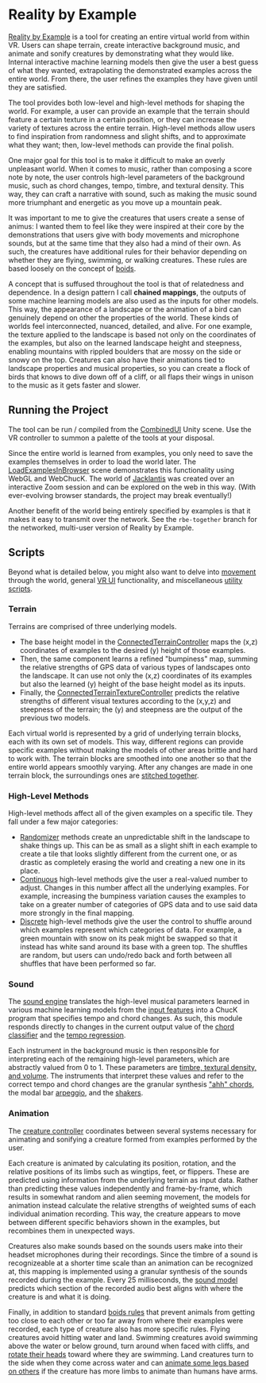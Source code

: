 # Reality by Example

[Reality by Example](https://ccrma.stanford.edu/~lja/vr/RealityByExample/) is a tool for creating an entire virtual world from within VR. 
Users can shape terrain, create interactive background music, and animate and sonify creatures by demonstrating what they would like.
Internal interactive machine learning models then give the user a best guess of what they wanted, extrapolating the demonstrated examples
across the entire world. From there, the user refines the examples they have given until they are satisfied.

The tool provides both low-level and high-level methods for shaping the world. For example, a user can provide an example that the terrain
should feature a certain texture in a certain position, or they can increase the variety of textures across the entire terrain. High-level 
methods allow users to find inspiration from randomness and slight shifts, and to approximate what they want; then, low-level methods can provide
the final polish.

One major goal for this tool is to make it difficult to make an overly unpleasant world. When it comes to music, rather than composing a score 
note by note, the user controls high-level parameters of the background music, such as chord changes, tempo, timbre, and textural density. This 
way, they can craft a narrative with sound, such as making the music sound more triumphant and energetic as you move up a mountain peak.

It was important to me to give the creatures that users create a sense of animus: I wanted them to feel like they were inspired at their 
core by the demonstrations that users give with body movements and microphone sounds, but at the same time that they also had a mind of their own. 
As such, the creatures have additional rules for their behavior depending on whether they are flying, swimming, or walking creatures. These rules are 
based loosely on the concept of [boids](https://en.wikipedia.org/wiki/Boids).

A concept that is suffused throughout the tool is that of relatedness and dependence. In a design pattern I call **chained mappings**, the outputs of 
some machine learning models are also used as the inputs for other models. This way, the appearance of a landscape or the animation of a bird can 
genuinely depend on other the properties of the world. These kinds of worlds feel interconnected, nuanced, detailed, and alive. For one example, the 
texture applied to the landscape is based not only on the coordinates of the examples, but also on the learned landscape height and steepness, enabling 
mountains with rippled boulders that are mossy on the side or snowy on the top. Creatures can also have their animations tied to landscape properties 
and musical properties, so you can create a flock of birds that knows to dive down off of a cliff, or all flaps their wings in unison to the music as 
it gets faster and slower.

## Running the Project

The tool can be run / compiled from the [CombinedUI](Assets/Scenes/CombinedUI.unity) Unity scene. Use the VR controller to summon a palette of the tools 
at your disposal. 

Since the entire world is learned from examples, you only need to save the examples themselves in order to load the world later. The 
[LoadExamplesInBrowser](Assets/Scenes/LoadExamplesInBrowser.unity) scene demonstrates this functionality using WebGL and WebChucK.
The world of [Jacklantis](https://ccrma.stanford.edu/~lja/vr/jacklantis/) was created over an interactive Zoom session and can be explored on the 
web in this way. (With ever-evolving browser standards, the project may break eventually!)

Another benefit of the world being entirely specified by examples is that it makes it easy to transmit over the network. See the `rbe-together` branch 
for the networked, multi-user version of Reality by Example.

## Scripts

Beyond what is detailed below, you might also want to delve into [movement](Assets/Scripts/Movement) through the world, 
general [VR UI](Assets/Scripts/VUI) functionality, and miscellaneous [utility scripts](Assets/Scripts/Utility).

### Terrain

Terrains are comprised of three underlying models.

- The base height model in the [ConnectedTerrainController](Assets/Scripts/Terrain/ConnectedTerrainController.cs) maps the (x,z) coordinates 
of examples to the desired (y) height of those examples.
- Then, the same component learns a refined "bumpiness" map, summing the relative strengths of GPS data of various types of landscapes onto the 
landscape. It can use not only the (x,z) coordinates of its examples but also the learned (y) height of the base height model as its inputs.
- Finally, the [ConnectedTerrainTextureController](Assets/Scripts/Terrain/ConnectedTerrainTextureController.cs) predicts the relative strengths 
of different visual textures according to the (x,y,z) and steepness of the terrain; the (y) and steepness are the output of the previous two models.

Each virtual world is represented by a grid of underlying terrain blocks, each with its own set of models. This way, different regions can provide 
specific examples without making the models of other areas brittle and hard to work with. The terrain blocks are smoothed into one another so that 
the entire world appears smoothly varying. After any changes are made in one terrain block, the surroundings ones are 
[stitched together](Assets/Scripts/Terrain/StitchAllTerrains.cs). 

### High-Level Methods

High-level methods affect all of the given examples on a specific tile. They fall under a few major categories:

- [Randomizer](Assets/Scripts/High-Level%20Methods/RandomizeTerrain.cs) methods create an unpredictable shift in the landscape to shake things up. 
This can be as small as a slight shift in each example to create a tile that looks slightly different from the current one, or as drastic as 
completely erasing the world and creating a new one in its place.
- [Continuous](Assets/Scripts/High-Level%20Methods/HighLevelTerrainMethods.cs) high-level methods give the user a real-valued number to adjust. 
Changes in this number affect all the underlying examples. For example, increasing the bumpiness variation causes the examples to take on a 
greater number of categories of GPS data and to use said data more strongly in the final mapping.
- [Discrete](Assets/Scripts/High-Level%20Methods/HighLevelTerrainClickMethods.cs) high-level methods give the user the control to shuffle around 
which examples represent which categories of data. For example, a green mountain with snow on its peak might be swapped so that it instead has white 
sand around its base with a green top. The shuffles are random, but users can undo/redo back and forth between all shuffles that have been performed 
so far.


### Sound

The [sound engine](Assets/Scripts/Sound/SoundEngine.cs) translates the high-level musical parameters learned in various machine learning models from 
the [input features](Assets/Scripts/Sound/SoundEngineFeatures.cs) into a ChucK program that specifies tempo and chord changes. As such, this module 
responds directly to changes in the current output value of the [chord classifier](Assets/Scripts/Sound/SoundEngineChordClassifier.cs) and the 
[tempo regression](/Assets/Scripts/Sound/SoundEngineTempoRegressor.cs).

Each instrument in the background music is then responsible for interpreting each of the remaining high-level parameters, which are abstractly valued 
from 0 to 1. These parameters are [timbre, textural density, and volume](Assets/Scripts/Sound/SoundEngine0To1Regressor.cs). The instruments that 
interpret these values and refer to the correct tempo and chord changes are the granular synthesis 
["ahh" chords](Assets/Scripts/Sound/SoundEngineAhhChords.cs), the modal bar [arpeggio](Assets/Scripts/Sound/SoundEngineModalArpeggio.cs), and the 
[shakers](Assets/Scripts/Sound/SoundEngineShakers.cs).

### Animation

The [creature controller](Assets/Scripts/Animation/AnimationByRecordedExampleController.cs) coordinates between several systems 
necessary for animating and sonifying a creature formed from examples performed by the user.

Each creature is animated by calculating its position, rotation, and the relative positions of its limbs such as wingtips, feet, or flippers. 
These are predicted using information from the underlying terrain as input data.
Rather than predicting these values independently and frame-by-frame, which results in somewhat random and alien seeming movement, the models for 
animation instead calculate the relative strengths of weighted sums of each individual animation recording. This way, the creature appears to move 
between different specific behaviors shown in the examples, but recombines them in unexpected ways.

Creatures also make sounds based on the sounds users make into their headset microphones during their recordings. Since the timbre of a sound is 
recognizeable at a shorter time scale than an animation can be recognized at, this mapping is implemented using a granular synthesis of the sounds 
recorded during the example. Every 25 milliseconds, the [sound model](Assets/Scripts/Animation/AnimationSoundRecorderPlaybackController.cs) predicts 
which section of the recorded audio best aligns with where the creature is and what it is doing.

Finally, in addition to standard [boids rules](Assets/Scripts/Animation/AnimationByRecordedExampleController.cs#L548) that prevent animals from getting 
too close to each other or too far away from where their examples were recorded, each type of creature also has more specific rules. Flying creatures 
avoid hitting water and land. Swimming creatures avoid swimming above the water or below ground, turn around when faced with cliffs, and 
[rotate their heads](Assets/Scripts/Animation/ControlFish.cs) toward where they are swimming. Land creatures turn to the side when they come across water 
and can [animate some legs based on others](Assets/Scripts/Animation/ControlLandAnimal.cs) if the creature has more limbs to animate than humans have arms. 

